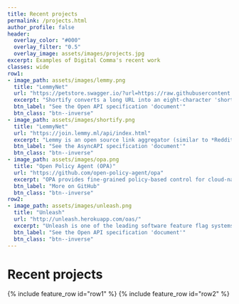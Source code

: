 ```yaml
---
title: Recent projects
permalink: /projects.html
author_profile: false
header:
  overlay_color: "#000"
  overlay_filter: "0.5"
  overlay_image: assets/images/projects.jpg
excerpt: Examples of Digital Comma's recent work
classes: wide
row1:
- image_path: assets/images/lemmy.png
  title: "LemmyNet"
  url: "https://petstore.swagger.io/?url=https://raw.githubusercontent.com/sprakash57/shortify/master/server/oas/openapi.yaml"
  excerpt: "Shortify converts a long URL into an eight-character 'shorty'. I generated their Open API specification in Swagger UI."
  btn_label: "See the Open API specification 'document'"
  btn_class: "btn--inverse"
- image_path: assets/images/shortify.png
  title: "LemmyNet"
  url: "https://join.lemmy.ml/api/index.html"
  excerpt: "Lemmy is an open source link aggregator (similar to *Reddit*). I generated an AsyncAPI specification for their WebSocket interface"
  btn_label: "See the AsyncAPI specification 'document'"
  btn_class: "btn--inverse"
- image_path: assets/images/opa.png
  title: "Open Policy Agent (OPA)"
  url: "https://github.com/open-policy-agent/opa"
  excerpt: "OPA provides fine-grained policy-based control for cloud-native environments. I generated their Open API specification (deployed using Redoc)."
  btn_label: "More on GitHub"
  btn_class: "btn--inverse"
row2:
- image_path: assets/images/unleash.png
  title: "Unleash"
  url: "http://unleash.herokuapp.com/oas/"
  excerpt: "Unleash is one of the leading software feature flag systems. I generated their Open API specification (deployed using a combination of Redoc, Swagger UI and Postman) and also worked on some of their marketing materials."
  btn_label: "See the Open API specification 'document'"
  btn_class: "btn--inverse"
---
```


# Recent projects

{% include feature_row id="row1" %}
{% include feature_row id="row2" %}